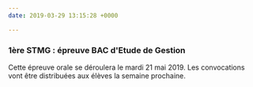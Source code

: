 ```yaml
---
date: 2019-03-29 13:15:28 +0000

---
```

### 1ère STMG : épreuve BAC d'Etude de Gestion 

Cette épreuve orale se déroulera le mardi 21 mai 2019. Les convocations vont être distribuées aux élèves la semaine prochaine. 